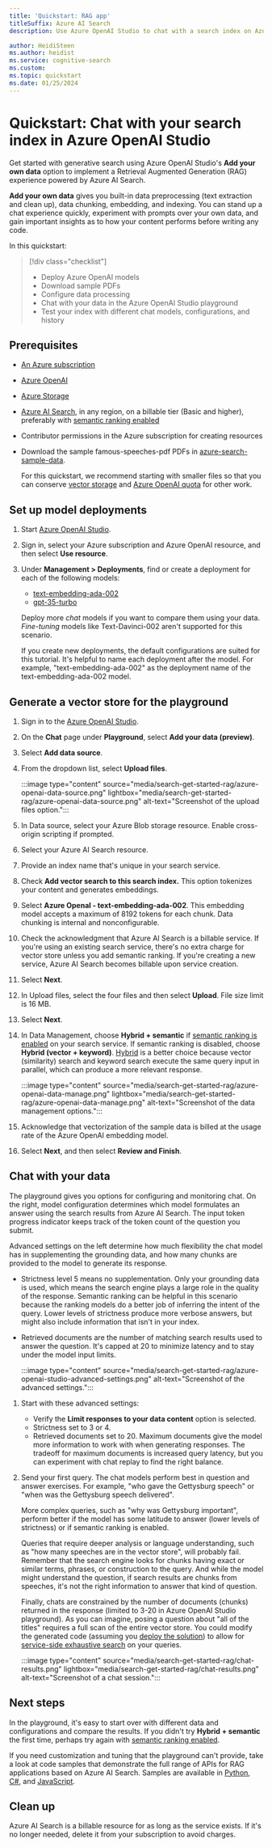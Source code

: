 ```yaml
---
title: 'Quickstart: RAG app'
titleSuffix: Azure AI Search
description: Use Azure OpenAI Studio to chat with a search index on Azure AI Search. Explore the Retrieval Augmented Generation (RAG) pattern for your search solution.

author: HeidiSteen
ms.author: heidist
ms.service: cognitive-search
ms.custom:
ms.topic: quickstart
ms.date: 01/25/2024
---
```


# Quickstart: Chat with your search index in Azure OpenAI Studio

Get started with generative search using Azure OpenAI Studio's **Add your own data** option to implement a Retrieval Augmented Generation (RAG) experience powered by Azure AI Search.

**Add your own data** gives you built-in data preprocessing (text extraction and clean up), data chunking, embedding, and indexing. You can stand up a chat experience quickly, experiment with prompts over your own data, and gain important insights as to how your content performs before writing any code.

In this quickstart:

> [!div class="checklist"]
> + Deploy Azure OpenAI models
> + Download sample PDFs
> + Configure data processing
> + Chat with your data in the Azure OpenAI Studio playground
> + Test your index with different chat models, configurations, and history

## Prerequisites

+ [An Azure subscription](https://azure.microsoft.com/free/)

+ [Azure OpenAI](https://aka.ms/oai/access)

+ [Azure Storage](/azure/storage/common/storage-account-create)

+ [Azure AI Search](search-create-app-portal.md), in any region, on a billable tier (Basic and higher), preferably with [semantic ranking enabled](semantic-how-to-enable-disable.md)

+ Contributor permissions in the Azure subscription for creating resources

+ Download the sample famous-speeches-pdf PDFs in [azure-search-sample-data](https://github.com/Azure-Samples/azure-search-sample-data/tree/main/famous-speeches-pdf).

  For this quickstart, we recommend starting with smaller files so that you can conserve [vector storage](vector-search-index-size.md) and [Azure OpenAI quota](/azure/ai-services/openai/quotas-limits) for other work.

## Set up model deployments

1. Start [Azure OpenAI Studio](https://oai.azure.com/portal).

1. Sign in, select your Azure subscription and Azure OpenAI resource, and then select **Use resource**.

1. Under **Management > Deployments**, find or create a deployment for each of the following models:

   + [text-embedding-ada-002](/azure/ai-services/openai/concepts/models#embeddings)
   + [gpt-35-turbo](/azure/ai-services/openai/concepts/models#gpt-35)

   Deploy more *chat* models if you want to compare them using your data. *Fine-tuning* models like Text-Davinci-002 aren't supported for this scenario. 

   If you create new deployments, the default configurations are suited for this tutorial. It's helpful to name each deployment after the model. For example, "text-embedding-ada-002" as the deployment name of the text-embedding-ada-002 model.

## Generate a vector store for the playground

1. Sign in to the [Azure OpenAI Studio](https://oai.azure.com/portal).

1. On the **Chat** page under **Playground**, select **Add your data (preview)**.

1. Select **Add data source**.

1. From the dropdown list, select **Upload files**.

   :::image type="content" source="media/search-get-started-rag/azure-openai-data-source.png" lightbox="media/search-get-started-rag/azure-openai-data-source.png" alt-text="Screenshot of the upload files option.":::

1. In Data source, select your Azure Blob storage resource. Enable cross-origin scripting if prompted.

1. Select your Azure AI Search resource.

1. Provide an index name that's unique in your search service.

1. Check **Add vector search to this search index.** This option tokenizes your content and generates embeddings.

1. Select **Azure OpenaI - text-embedding-ada-002**. This embedding model accepts a maximum of 8192 tokens for each chunk. Data chunking is internal and nonconfigurable.

1. Check the acknowledgment that Azure AI Search is a billable service. If you're using an existing search service, there's no extra charge for vector store unless you add semantic ranking. If you're creating a new service, Azure AI Search becomes billable upon service creation. 

1. Select **Next**.

1. In Upload files, select the four files and then select **Upload**. File size limit is 16 MB.

1. Select **Next**.

1. In Data Management, choose **Hybrid + semantic** if [semantic ranking is enabled](semantic-how-to-enable-disable.md) on your search service. If semantic ranking is disabled, choose **Hybrid (vector + keyword)**. [Hybrid](hybrid-search-overview.md) is a better choice because vector (similarity) search and keyword search execute the same query input in parallel, which can produce a more relevant response.

   :::image type="content" source="media/search-get-started-rag/azure-openai-data-manage.png" lightbox="media/search-get-started-rag/azure-openai-data-manage.png" alt-text="Screenshot of the data management options.":::

1. Acknowledge that vectorization of the sample data is billed at the usage rate of the Azure OpenAI embedding model.

1. Select **Next**, and then select **Review and Finish**.

## Chat with your data

The playground gives you options for configuring and monitoring chat. On the right, model configuration determines which model formulates an answer using the search results from Azure AI Search. The input token progress indicator keeps track of the token count of the question you submit.

Advanced settings on the left determine how much flexibility the chat model has in supplementing the grounding data, and how many chunks are provided to the model to generate its response. 

+ Strictness level 5 means no supplementation. Only your grounding data is used, which means the search engine plays a large role in the quality of the response. Semantic ranking can be helpful in this scenario because the ranking models do a better job of inferring the intent of the query. Lower levels of strictness produce more verbose answers, but might also include information that isn't in your index.

+ Retrieved documents are the number of matching search results used to answer the question. It's capped at 20 to minimize latency and to stay under the model input limits.

  :::image type="content" source="media/search-get-started-rag/azure-openai-studio-advanced-settings.png" alt-text="Screenshot of the advanced settings.":::

1. Start with these advanced settings:

   + Verify the **Limit responses to your data content** option is selected.
   + Strictness set to 3 or 4.
   + Retrieved documents set to 20.  Maximum documents give the model more information to work with when generating responses. The tradeoff for maximum documents is increased query latency, but you can experiment with chat replay to find the right balance. 

1. Send your first query. The chat models perform best in question and answer exercises. For example, "who gave the Gettysburg speech" or "when was the Gettysburg speech delivered".

   More complex queries, such as "why was Gettysburg important", perform better if the model has some latitude to answer (lower levels of strictness) or if semantic ranking is enabled.

   Queries that require deeper analysis or language understanding, such as "how many speeches are in the vector store", will probably fail. Remember that the search engine looks for chunks having exact or similar terms, phrases, or construction to the query. And while the model might understand the question, if search results are chunks from speeches, it's not the right information to answer that kind of question.

   Finally, chats are constrained by the number of documents (chunks) returned in the response (limited to 3-20 in Azure OpenAI Studio playground). As you can imagine, posing a question about "all of the titles" requires a full scan of the entire vector store. You could modify the generated code (assuming you [deploy the solution](/azure/ai-services/openai/use-your-data-quickstart#deploy-your-model)) to allow for [service-side exhaustive search](vector-search-how-to-create-index.md#add-a-vector-search-configuration) on your queries.

   :::image type="content" source="media/search-get-started-rag/chat-results.png" lightbox="media/search-get-started-rag/chat-results.png" alt-text="Screenshot of a chat session.":::

## Next steps

In the playground, it's easy to start over with different data and configurations and compare the results. If you didn't try **Hybrid + semantic** the first time, perhaps try again with [semantic ranking enabled](semantic-how-to-enable-disable.md).

If you need customization and tuning that the playground can't provide, take a look at code samples that demonstrate the full range of APIs for RAG applications based on Azure AI Search. Samples are available in [Python](https://github.com/Azure/azure-search-vector-samples/tree/main/demo-python), [C#](https://github.com/Azure/azure-search-vector-samples/tree/main/demo-dotnet), and [JavaScript](https://github.com/Azure/azure-search-vector-samples/tree/main/demo-javascript).

## Clean up

Azure AI Search is a billable resource for as long as the service exists. If it's no longer needed, delete it from your subscription to avoid charges.